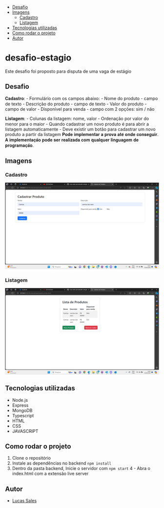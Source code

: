 - [Desafio](#desafio)
- [Imagens](#imagens)
    - [Cadastro](#cadastro)
    - [Listagem](#listagem)
- [Tecnologias utilizadas](#tecnologias-utilizadas)
- [Como rodar o projeto](#como-rodar-o-projeto)
- [Autor](#autor)



# desafio-estagio
 
Este desafio foi proposto para disputa de uma vaga de estágio 

## Desafio

𝐂𝐚𝐝𝐚𝐬𝐭𝐫𝐨: - Formulário com os campos abaixo: - Nome do produto - campo de texto - Descrição do produto - campo de texto - Valor do produto - campo de valor - Disponível para venda - campo com 2 opções: sim / não 

𝐋𝐢𝐬𝐭𝐚𝐠𝐞𝐦: - Colunas da listagem: nome, valor - Ordenação por valor do menor para o maior - Quando cadastrar um novo produto é para abrir a listagem automaticamente - Deve existir um botão para cadastrar um novo produto a partir da listagem 𝐏𝐨𝐝𝐞 𝐢𝐦𝐩𝐥𝐞𝐦𝐞𝐧𝐭𝐚𝐫 𝐚 𝐩𝐫𝐨𝐯𝐚 𝐚𝐭𝐞́ 𝐨𝐧𝐝𝐞 𝐜𝐨𝐧𝐬𝐞𝐠𝐮𝐢𝐫. 𝐀 𝐢𝐦𝐩𝐥𝐞𝐦𝐞𝐧𝐭𝐚𝐜̧𝐚̃𝐨 𝐩𝐨𝐝𝐞 𝐬𝐞𝐫 𝐫𝐞𝐚𝐥𝐢𝐳𝐚𝐝𝐚 𝐜𝐨𝐦 𝐪𝐮𝐚𝐥𝐪𝐮𝐞𝐫 𝐥𝐢𝐧𝐠𝐮𝐚𝐠𝐞𝐦 𝐝𝐞 𝐩𝐫𝐨𝐠𝐫𝐚𝐦𝐚𝐜̧𝐚̃𝐨.

## Imagens 

### Cadastro
![image](./assets/cadastro.png)

### Listagem
![image](./assets/listagem.png)


## Tecnologias utilizadas

- Node.js
- Express
- MongoDB
- Typescript
- HTML
- CSS
- JAVASCRIPT

## Como rodar o projeto

1. Clone o repositório
2. Instale as dependências no backend `npm install`
3. Dentro da pasta backend, Inicie o servidor com `npm start`
4 - Abra o index.html com a extensão live server

## Autor

- [Lucas Sales](https://www.linkedin.com/in/lucas-sales-pires-763383197/)
